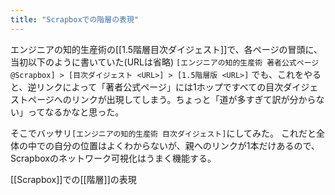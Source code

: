 ```yaml
---
title: "Scrapboxでの階層の表現"
---
```


エンジニアの知的生産術の[[1.5階層目次ダイジェスト]]で、各ページの冒頭に、当初以下のように書いていた(URLは省略)
`[エンジニアの知的生産術 著者公式ページ@Scrapbox] > [目次ダイジェスト <URL>] > [1.5階層版 <URL>]`
でも、これをやると、逆リンクによって「著者公式ページ」には1ホップですべての目次ダイジェストページへのリンクが出現してしまう。ちょっと「道が多すぎて訳が分からない」ってなるかなと思った。

そこでバッサリ`[エンジニアの知的生産術 目次ダイジェスト]`にしてみた。
これだと全体の中での自分の位置はよくわからないが、親へのリンクが1本だけあるので、Scrapboxのネットワーク可視化はうまく機能する。

[[Scrapbox]]での[[階層]]の表現

